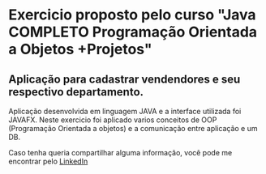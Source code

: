 # Exercicio proposto pelo curso "Java COMPLETO Programação Orientada a Objetos +Projetos"
## Aplicação para cadastrar vendendores e seu respectivo departamento.

Aplicação desenvolvida em linguagem JAVA e a interface utilizada foi JAVAFX.
Neste exercicio foi aplicado varios conceitos de OOP (Programação Orientada a objetos) e a comunicação entre aplicação e um DB.

Caso tenha queria compartilhar alguma informação, você pode me encontrar pelo [LinkedIn](https://www.linkedin.com/in/raphael-andrade-b75b34107/)
